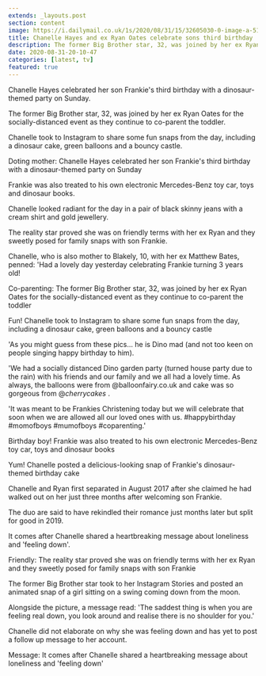 ```yaml
---
extends: _layouts.post
section: content
image: https://i.dailymail.co.uk/1s/2020/08/31/15/32605030-0-image-a-51_1598884564342.jpg 
title: Chanelle Hayes and ex Ryan Oates celebrate sons third birthday 
description: The former Big Brother star, 32, was joined by her ex Ryan Oates for the socially-distanced event as they continue to co-parent the toddler. 
date: 2020-08-31-20-10-47 
categories: [latest, tv] 
featured: true 
--- 
```

Chanelle Hayes celebrated her son Frankie's third birthday with a dinosaur-themed party on Sunday. 

The former Big Brother star, 32, was joined by her ex Ryan Oates for the socially-distanced event as they continue to co-parent the toddler.

Chanelle took to Instagram to share some fun snaps from the day, including a dinosaur cake, green balloons and a bouncy castle.

Doting mother: Chanelle Hayes celebrated her son Frankie's third birthday with a dinosaur-themed party on Sunday

Frankie was also treated to his own electronic Mercedes-Benz toy car, toys and dinosaur books.

Chanelle looked radiant for the day in a pair of black skinny jeans with a cream shirt and gold jewellery.

The reality star proved she was on friendly terms with her ex Ryan and they sweetly posed for family snaps with son Frankie.  

Chanelle, who is also mother to Blakely, 10, with her ex Matthew Bates, penned: 'Had a lovely day yesterday celebrating Frankie turning 3 years old! 

Co-parenting: The former Big Brother star, 32, was joined by her ex Ryan Oates for the socially-distanced event as they continue to co-parent the toddler

Fun! Chanelle took to Instagram to share some fun snaps from the day, including a dinosaur cake, green balloons and a bouncy castle

'As you might guess from these pics... he is Dino mad (and not too keen on people singing happy birthday to him). 

'We had a socially distanced Dino garden party (turned house party due to the rain) with his friends and our family and we all had a lovely time. As always, the balloons were from @balloonfairy.co.uk and cake was so gorgeous from @_cherrycakes_ .

'It was meant to be Frankies Christening today but we will celebrate that soon when we are allowed all our loved ones with us. #happybirthday #momofboys #mumofboys #coparenting.'

Birthday boy! Frankie was also treated to his own electronic Mercedes-Benz toy car, toys and dinosaur books

Yum! Chanelle posted a delicious-looking snap of Frankie's dinosaur-themed birthday cake 

Chanelle and Ryan first separated in August 2017 after she claimed he had walked out on her just three months after welcoming son Frankie.

The duo are said to have rekindled their romance just months later but split for good in 2019.   

It comes after Chanelle shared a heartbreaking message about loneliness and 'feeling down'.

Friendly: The reality star proved she was on friendly terms with her ex Ryan and they sweetly posed for family snaps with son Frankie

The former Big Brother star took to her Instagram Stories and posted an animated snap of a girl sitting on a swing coming down from the moon.

Alongside the picture, a message read: 'The saddest thing is when you are feeling real down, you look around and realise there is no shoulder for you.' 

Chanelle did not elaborate on why she was feeling down and has yet to post a follow up message to her account. 

Message: It comes after Chanelle shared a heartbreaking message about loneliness and 'feeling down'

